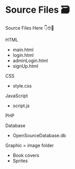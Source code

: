 # Source Files 🗃️

Source Files Here 👇🤓📁

HTML

- main.html
- login.html
- adminLogin.html
- signUp.html

CSS

- style.css

JavaScript

- script.js

PHP

Database

- OpenSourceDatabase.db

Graphic = image folder

- Book covers
- Sprites
